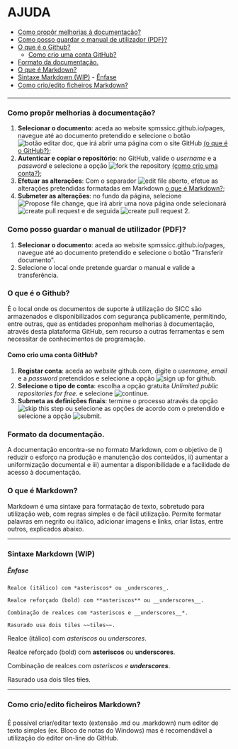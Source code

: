 # AJUDA

<!-- TOC depthFrom:2 depthTo:6 withLinks:1 updateOnSave:1 orderedList:1 -->

- [Como propôr melhorias à documentação?](#como-propr-melhorias-documentao)
- [Como posso guardar o manual de utilizador (PDF)?](#como-posso-guardar-o-manual-de-utilizador-pdf)
- [O que é o Github?](#o-que-o-github)
	- [Como crio uma conta GitHub?](#como-crio-uma-conta-github)
- [Formato da documentação.](#formato-da-documentao)
- [O que é Markdown?](#o-que-markdown)
- [Sintaxe Markdown (WIP)](#sintaxe-markdown-wip)
		- [Ênfase](#nfase)
- [Como crio/edito ficheiros Markdown?](#como-crioedito-ficheiros-markdown)

<!-- /TOC -->

---

### Como propôr melhorias à documentação?

1.  **Selecionar o documento**: aceda ao website spmssicc.github.io/pages, navegue até ao documento pretendido e selecione o botão ![botão editar doc](https://spmssicc.github.io/pages/markdown/assets/help/help-85f5ce98.png), que irá abrir uma página com o site GitHub [(o que é o GitHub?)](#github);
2.  **Autenticar e copiar o repositório**: no GitHub, valide o  _username_ e a _password_ e selecione a opção ![fork the repository](https://spmssicc.github.io/pages/markdown/assets/help/help-44d17d18.png) [(como crio uma conta?)](#criar_conta);
3.  **Efetuar as alterações**: Com o separador ![edit file](https://spmssicc.github.io/pages/markdown/assets/help/help-54c0c097.png) aberto, efetue as alterações pretendidas formatadas em Markdown [o que é Markdown?](#markdown);
4.  **Submeter as alterações**: no fundo da página, selecione ![Propose file change](https://spmssicc.github.io/pages/markdown/assets/help/help-120bc218.png), que irá abrir uma nova página onde selecionará ![create pull request](https://spmssicc.github.io/pages/markdown/assets/help/help-1ff0f086.png) e de seguida ![create pull request 2](https://spmssicc.github.io/pages/markdown/assets/help/help-5a9d7515.png).

### Como posso guardar o manual de utilizador (PDF)?

1.  **Selecionar o documento**: aceda ao website spmssicc.github.io/pages, navegue até ao documento pretendido e selecione o botão "Transferir documento".
2.  Selecione o local onde pretende guardar o manual e valide a transferência.

### O que é o Github?
É o local onde os documentos de suporte à utilização do SICC são armazenados e disponibilizados com segurança publicamente, permitindo, entre outras, que as entidades proponham melhorias à documentação, através desta plataforma GitHub, sem recurso a outras ferramentas e sem necessitar de conhecimentos de programação.

#### Como crio uma conta GitHub?

1.  **Registar conta**: aceda ao _website_ github.com, digite o _username_, _email_ e a _password_ pretendidos e selecione a opção ![sign up for github](https://spmssicc.github.io/pages/markdown/assets/help/help-564be3da.png).
2.  **Selecione o tipo de conta**: escolha a opção gratuita _Unlimited public repositories for free._ e selecione ![continue](https://spmssicc.github.io/pages/markdown/assets/help/help-2863d743.png).
3.  **Submeta as definições finais**: termine o processo através da opção ![skip this step](https://spmssicc.github.io/pages/markdown/assets/help/help-2aa27076.png) ou selecione as opções de acordo com o pretendido e selecione a opção ![submit](https://spmssicc.github.io/pages/markdown/assets/help/help-b88712bc.png).


### Formato da documentação.

A documentação encontra-se no formato Markdown, com o objetivo de i) reduzir o esforço na produção e manutenção dos conteúdos, ii) aumentar a uniformização documental e iii) aumentar a disponibilidade e a facilidade de acesso à documentação.

<a name="markdown"></a>

### O que é Markdown?

Markdown é uma sintaxe para formatação de texto, sobretudo para utilização web, com regras simples e de fácil utilização. Permite formatar palavras em negrito ou itálico, adicionar imagens e links, criar listas, entre outros, explicados abaixo.

<hr />

### Sintaxe Markdown (WIP)

##### Ênfase

```no-highlight
Realce (itálico) com *asteriscos* ou _underscores_.

Realce reforçado (bold) com **asteriscos** ou __underscores__.

Combinação de realces com *asteriscos e __underscores__*.

Rasurado usa dois tiles ~~tiles~~.
```

Realce (itálico) com *asteriscos* ou _underscores_.

Realce reforçado (bold) com **asteriscos** ou __underscores__.

Combinação de realces com *asteriscos e __underscores__*.

Rasurado usa dois tiles ~~tiles~~.


<hr />

### Como crio/edito ficheiros Markdown?

É possível criar/editar texto (extensão .md ou .markdown) num editor de texto simples (ex. Bloco de notas do Windows) mas é recomendável a utilização do editor on-line do GitHub.
